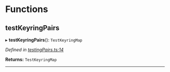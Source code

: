 

# Functions

<a id="testkeyringpairs"></a>

##  testKeyringPairs

▸ **testKeyringPairs**(): `TestKeyringMap`

*Defined in [testingPairs.ts:14](https://github.com/polkadot-js/common/blob/0ddac0a/packages/keyring/src/testingPairs.ts#L14)*

**Returns:** `TestKeyringMap`

___

